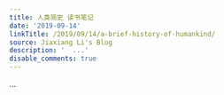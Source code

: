 ```yaml
---
title: 人类简史 读书笔记
date: '2019-09-14'
linkTitle: /2019/09/14/a-brief-history-of-humankind/
source: Jiaxiang Li's Blog
description: '  ...'
disable_comments: true
---
```

  ...